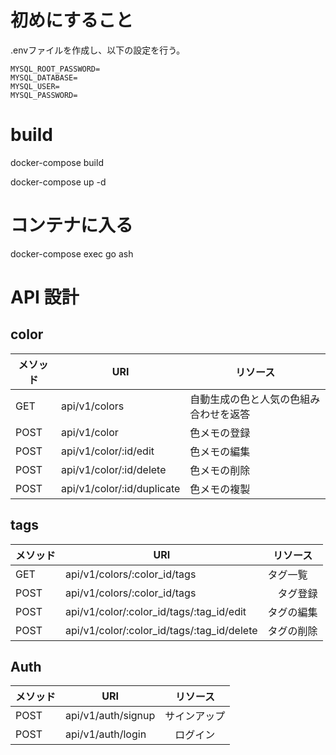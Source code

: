 # 初めにすること
.envファイルを作成し、以下の設定を行う。
```
MYSQL_ROOT_PASSWORD=
MYSQL_DATABASE=
MYSQL_USER=
MYSQL_PASSWORD=
```

# build
docker-compose build

docker-compose up -d
# コンテナに入る
docker-compose exec go ash

# API 設計

## color
| メソッド | URI | リソース |
| - | - | - |
| GET | api/v1/colors | 自動生成の色と人気の色組み合わせを返答 |
| POST | api/v1/color | 色メモの登録 |
| POST | api/v1/color/:id/edit | 色メモの編集 |
| POST | api/v1/color/:id/delete | 色メモの削除 |
| POST | api/v1/color/:id/duplicate | 色メモの複製 |
## tags
| メソッド | URI | リソース |
| - | - | - |
| GET | api/v1/colors/:color_id/tags | タグ一覧 |
| POST | api/v1/colors/:color_id/tags |　タグ登録 |
| POST | api/v1/color/:color_id/tags/:tag_id/edit | タグの編集 |
| POST | api/v1/color/:color_id/tags/:tag_id/delete | タグの削除 |


## Auth
| メソッド | URI | リソース |
| - | - | - |
| POST | api/v1/auth/signup | サインアップ |
| POST | api/v1/auth/login |　ログイン |